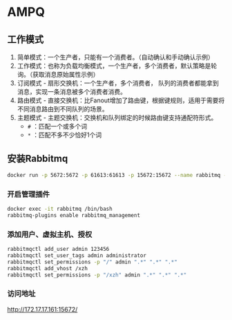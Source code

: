 # AMPQ

## 工作模式

1. 简单模式：一个生产者，只能有一个消费者。（自动确认和手动确认示例）
2. 工作模式：也称为负载均衡模式，一个生产者，多个消费者，默认策略是轮询。（获取消息原始属性示例）
3. 订阅模式 - 扇形交换机：一个生产者，多个消费者， 队列的消费者都能拿到消息，实现一条消息被多个消费者消费。
4. 路由模式 - 直接交换机：比Fanout增加了路由键，根据键规则，适用于需要将不同消息路由到不同队列的场景。
5. 主题模式 - 主题交换机：交换机和队列绑定的时候路由键支持通配符形式。
      - `#` ：匹配一个或多个词
      - `*` ：匹配不多不少恰好1个词



## 安装Rabbitmq

```bash
docker run -p 5672:5672 -p 61613:61613 -p 15672:15672 --name rabbitmq -d rabbitmq:3.7.15
```

### 开启管理插件

```bash
docker exec -it rabbitmq /bin/bash
rabbitmq-plugins enable rabbitmq_management
```

### 添加用户、虚拟主机、授权

```bash
rabbitmqctl add_user admin 123456
rabbitmqctl set_user_tags admin administrator
rabbitmqctl set_permissions -p "/" admin ".*" ".*" ".*"
rabbitmqctl add_vhost /xzh
rabbitmqctl set_permissions -p "/xzh" admin ".*" ".*" ".*"
```

### 访问地址

http://172.17.17.161:15672/